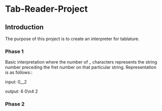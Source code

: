 # Tab-Reader-Project

## Introduction
The purpose of this project is to create an interpreter for tablature.

### Phase 1
Basic interpretation where the number of _ characters represents the
string number preceding the fret number on that particular string.
Representation is as follows::

input: 0__2 

output: 6 0\n4 2

### Phase 2
